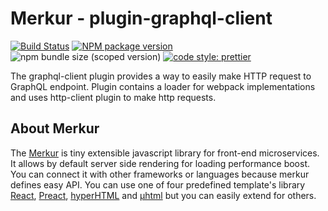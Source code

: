 # Merkur - plugin-graphql-client

[![Build Status](https://github.com/mjancarik/merkur/workflows/CI/badge.svg)](https://travis-ci.com/mjancarik/merkur)
[![NPM package version](https://img.shields.io/npm/v/@merkur/plugin-graphql-client/latest.svg)](https://www.npmjs.com/package/@merkur/plugin-graphql-client)
![npm bundle size (scoped version)](https://img.shields.io/bundlephobia/minzip/@merkur/plugin-graphql-client/latest)
[![code style: prettier](https://img.shields.io/badge/code_style-prettier-ff69b4.svg?style=flat-square)](https://github.com/prettier/prettier)

The graphql-client plugin provides a way to easily make HTTP request to GraphQL endpoint. Plugin contains a loader for webpack implementations and uses http-client plugin to make http requests.

## About Merkur

The [Merkur](https://merkur.js.org/) is tiny extensible javascript library for front-end microservices. It allows by default server side rendering for loading performance boost. You can connect it with other frameworks or languages because merkur defines easy API. You can use one of four predefined template's library [React](https://reactjs.org/), [Preact](https://preactjs.com/), [hyperHTML](https://viperhtml.js.org/hyper.html) and [µhtml](https://github.com/WebReflection/uhtml#readme) but you can easily extend for others.

